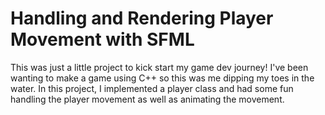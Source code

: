 # Handling and Rendering Player Movement with SFML
This was just a little project to kick start my game dev journey! I've been wanting to make a game using C++ so this was me dipping my toes in the water. In this project, I implemented a player class and had some fun handling the player movement as well as animating the movement.
